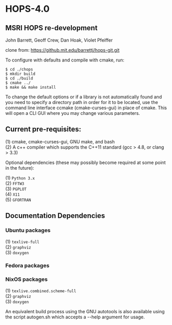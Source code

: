 # HOPS-4.0
## MSRI HOPS re-development
John Barrett, Geoff Crew, Dan Hoak, Violet Pfeiffer

clone from: https://github.mit.edu/barrettj/hops-git.git

To configure with defaults and compile with cmake, run:

`$ cd ./chops` \
`$ mkdir build` \
`$ cd ./build` \
`$ cmake ../` \
`$ make && make install`

To change the default options or if a library is not automatically found and you
need to specify a directory path in order for it to be located, use the command
line interface ccmake (cmake-curses-gui) in place of cmake. This will open a CLI
GUI where you may change various parameters.

## Current pre-requisites:

(1) cmake, cmake-curses-gui, GNU make, and bash \
(2) A c++ compiler which supports the C++11 standard (gcc > 4.8, or clang > 3.3)

Optional dependencies (these may possibly become required at some point in the future):

(1) `Python 3.x` \
(2) `FFTW3` \
(3) `PGPLOT` \
(4) `X11` \
(5) `GFORTRAN`

## Documentation Dependencies
### Ubuntu packages
(1) `texlive-full` \
(2) `graphviz` \
(3) `doxygen`
### Fedora packages
### NixOS packages
(1) `texlive.combined.scheme-full` \
(2) `graphviz` \
(3) `doxygen` 

An equivalent build process using the GNU autotools is also available
using the script autogen.sh which accepts a --help argument for usage.
